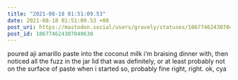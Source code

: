 ```yaml
---
title: "2021-08-18 01:51:09.53"
date: 2021-08-18 01:51:09.53 +00
post_uri: https://mastodon.social/users/gravely/statuses/106774624307040630
post_id: 106774624307040630
---
```

poured aji amarillo paste into the coconut milk i’m braising dinner with, then noticed all the fuzz in the jar lid that was definitely, or at least probably not on the surface of paste when i started so, probably fine right, right. ok, cya


